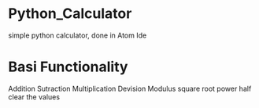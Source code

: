 # Python_Calculator
simple python calculator, done in Atom Ide
# Basi Functionality
Addition
Sutraction
Multiplication
Devision
Modulus
square root
power
half
clear the values
